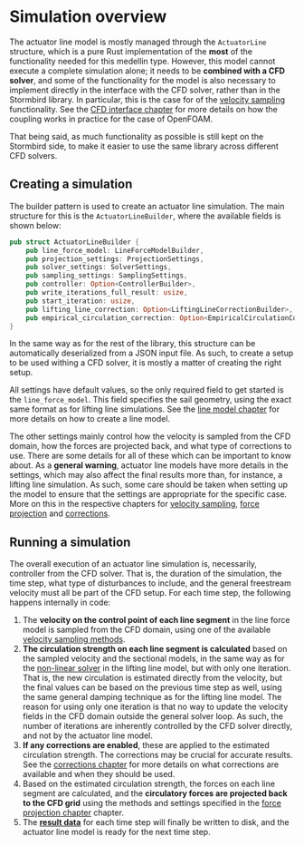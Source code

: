 # Simulation overview

The actuator line model is mostly managed through the `ActuatorLine` structure, which is a pure Rust implementation of the **most** of the functionality needed for this medellin type. However, this model cannot execute a complete simulation alone; it needs to be **combined with a CFD solver**, and some of the functionality for the model is also necessary to implement directly in the interface with the CFD solver, rather than in the Stormbird library. In particular, this is the case for of the [velocity sampling](velocity_sampling.md) functionality. See the [CFD interface chapter](cfd_interface.md) for more details on how the coupling works in practice for the case of OpenFOAM.

That being said, as much functionality as possible is still kept on the Stormbird side, to make it easier to use the same library across different CFD solvers.

## Creating a simulation
The builder pattern is used to create an actuator line simulation. The main structure for this is the `ActuatorLineBuilder`, where the available fields is shown below:

```rust
pub struct ActuatorLineBuilder {
    pub line_force_model: LineForceModelBuilder,
    pub projection_settings: ProjectionSettings,
    pub solver_settings: SolverSettings,
    pub sampling_settings: SamplingSettings,
    pub controller: Option<ControllerBuilder>,
    pub write_iterations_full_result: usize,
    pub start_iteration: usize,
    pub lifting_line_correction: Option<LiftingLineCorrectionBuilder>,
    pub empirical_circulation_correction: Option<EmpiricalCirculationCorrection>,
}
```

In the same way as for the rest of the library, this structure can be automatically deserialized from a JSON input file. As such, to create a setup to be used withing a CFD solver, it is mostly a matter of creating the right setup.

All settings have default values, so the only required field to get started is the `line_force_model`. This field specifies the sail geometry, using the exact same format as for lifting line simulations. See the [line model chapter](../line_model/line_model_intro.md) for more details on how to create a line model.

The other settings mainly control how the velocity is sampled from the CFD domain, how the forces are projected back, and what type of corrections to use. There are some details for all of these which can be important to know about. As a **general warning**, actuator line models have more details in the settings, which may also affect the final results more than, for instance, a lifting line simulation. As such, some care should be taken when setting up the model to ensure that the settings are appropriate for the specific case. More on this in the respective chapters for [velocity sampling](velocity_sampling.md), [force projection](force_projection.md) and [corrections](corrections.md).

## Running a simulation
The overall execution of an actuator line simulation is, necessarily, controller from the CFD solver. That is, the duration of the simulation, the time step, what type of disturbances to include, and the general freestream velocity must all be part of the CFD setup. For each time step, the following happens internally in code:

1) The **velocity on the control point of each line segment** in the line force model is sampled from the CFD domain, using one of the available [velocity sampling methods](velocity_sampling.md).
2) **The circulation strength on each line segment is calculated** based on the sampled velocity and the sectional models, in the same way as for the [non-linear solver](../lifting_line/solver.md) in the lifting line model, but with only one iteration. That is, the new circulation is estimated directly from the velocity, but the final values can be based on the previous time step as well, using the same general damping technique as for the lifting line model. The reason for using only one iteration is that no way to update the velocity fields in the CFD domain outside the general solver loop. As such, the number of iterations are inherently controlled by the CFD solver directly, and not by the actuator line model.
3) **If any corrections are enabled**, these are applied to the estimated circulation strength. The corrections may be crucial for accurate results. See the [corrections chapter](corrections.md) for more details on what corrections are available and when they should be used.
4) Based on the estimated circulation strength, the forces on each line segment are calculated, and the **circulatory forces are projected back to the CFD grid** using the methods and settings specified in the [force projection chapter](force_projection.md) chapter.
5) The **[result data](../line_model/force_calculations.md)** for each time step will finally be written to disk, and the actuator line model is ready for the next time step.
